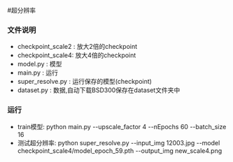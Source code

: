 #超分辨率

### 文件说明
- checkpoint_scale2 : 放大2倍的checkpoint
- checkpoint_scale4: 放大4倍的checkpoint
- model.py : 模型
- main.py : 运行
- super_resolve.py : 运行保存的模型(checkpoint)
- dataset.py : 数据,自动下载BSD300保存在dataset文件夹中


### 运行
- train模型:
	python main.py  --upscale_factor 4 --nEpochs 60 --batch_size 16
- 测试超分辨率:
	python super_resolve.py --input_img 12003.jpg --model checkpoint_scale4/model_epoch_59.pth --output_img new_scale4.png
	
